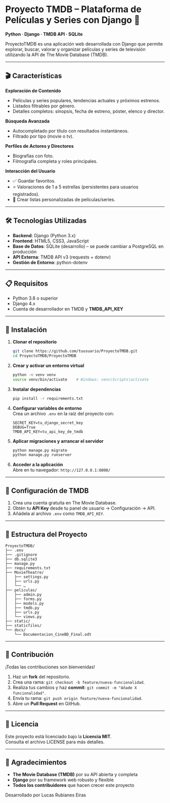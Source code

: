 # Proyecto TMDB – Plataforma de Películas y Series con Django 🎥

**Python · Django · TMDB API · SQLite**

ProyectoTMDB es una aplicación web desarrollada con Django que permite explorar, buscar, valorar y organizar películas y series de televisión utilizando la API de The Movie Database (TMDB).

---

## 🎬 Características

**Exploración de Contenido**  
- Películas y series populares, tendencias actuales y próximos estrenos.  
- Listados filtrables por género.  
- Detalles completos: sinopsis, fecha de estreno, póster, elenco y director.

**Búsqueda Avanzada**  
- Autocompletado por título con resultados instantáneos.  
- Filtrado por tipo (movie o tv).

**Perfiles de Actores y Directores**  
- Biografías con foto.  
- Filmografía completa y roles principales.

**Interacción del Usuario**  
- ✅ Guardar favoritos.  
- ⭐ Valoraciones de 1 a 5 estrellas (persistentes para usuarios registrados).  
- 📝 Crear listas personalizadas de películas/series.

---

## 🛠️ Tecnologías Utilizadas

- **Backend**: Django (Python 3.x)  
- **Frontend**: HTML5, CSS3, JavaScript  
- **Base de Datos**: SQLite (desarrollo) – se puede cambiar a PostgreSQL en producción  
- **API Externa**: TMDB API v3 (requests + dotenv)  
- **Gestión de Entorno**: python-dotenv  

---

## 📋 Requisitos

- Python 3.8 o superior  
- Django 4.x  
- Cuenta de desarrollador en TMDB y **TMDB_API_KEY**

---

## 🚀 Instalación

1. **Clonar el repositorio**  
   ```bash
   git clone https://github.com/tuusuario/ProyectoTMDB.git
   cd ProyectoTMDB/ProyectoTMDB
   ```

2. **Crear y activar un entorno virtual**  
   ```bash
   python -m venv venv
   source venv/bin/activate    # Windows: venv\Scripts\activate
   ```

3. **Instalar dependencias**  
   ```bash
   pip install -r requirements.txt
   ```

4. **Configurar variables de entorno**  
   Crea un archivo `.env` en la raíz del proyecto con:  
   ```env
   SECRET_KEY=tu_django_secret_key
   DEBUG=True
   TMDB_API_KEY=tu_api_key_de_tmdb
   ```

5. **Aplicar migraciones y arrancar el servidor**  
   ```bash
   python manage.py migrate
   python manage.py runserver
   ```

6. **Acceder a la aplicación**  
   Abre en tu navegador: `http://127.0.0.1:8000/`

---

## 🔧 Configuración de TMDB

1. Crea una cuenta gratuita en The Movie Database.  
2. Obtén tu **API Key** desde tu panel de usuario → Configuración → API.  
3. Añádela al archivo `.env` como `TMDB_API_KEY`.

---

## 📂 Estructura del Proyecto

```
ProyectoTMDB/
├── .env                      
├── .gitignore
├── db.sqlite3                
├── manage.py
├── requirements.txt
├── MovieTheatre/             
│   ├── settings.py
│   ├── urls.py
│   └── …
├── peliculas/                
│   ├── admin.py
│   ├── forms.py
│   ├── models.py             
│   ├── tmdb.py               
│   ├── urls.py
│   └── views.py
├── static/                   
├── staticfiles/              
└── docs/
    └── Documentacion_CineBD_Final.odt
```

---

## 👥 Contribución

¡Todas las contribuciones son bienvenidas!  
1. Haz un **fork** del repositorio.  
2. Crea una rama: `git checkout -b feature/nueva-funcionalidad`.  
3. Realiza tus cambios y haz **commit**: `git commit -m "Añade X funcionalidad"`.  
4. Envía tu rama: `git push origin feature/nueva-funcionalidad`.  
5. Abre un **Pull Request** en GitHub.

---

## 📝 Licencia

Este proyecto está licenciado bajo la **Licencia MIT**.  
Consulta el archivo LICENSE para más detalles.

---

## 🙏 Agradecimientos

- **The Movie Database (TMDB)** por su API abierta y completa  
- **Django** por su framework web robusto y flexible  
- **Todos los contribuidores** que hacen crecer este proyecto  

Desarrollado por Lucas Rubianes Eiras
